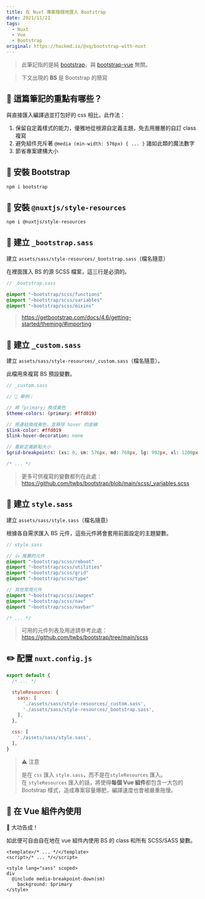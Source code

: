 ```yaml
---
title: 在 Nuxt 專案穩穩地匯入 Bootstrap
date: 2021/11/21
tags:
  - Nuxt
  - Vue
  - Bootstrap
original: https://hackmd.io/@xq/bootstrap-with-nuxt
---
```


> 此筆記指的是純 [bootstrap](https://github.com/twbs/bootstrap)，與 [bootstrap-vue](https://github.com/bootstrap-vue/bootstrap-vue) 無關。

> 下文出現的 **BS** 是 Bootstrap 的簡寫

## 🌟 這篇筆記的重點有哪些？

與直接匯入編譯過並打包好的 css 相比，此作法：

1. 保留自定義樣式的能力，優雅地從根源自定義主題，免去用層層的自訂 class 複寫
1. 避免組件充斥著 `@media (min-width: 576px) { ... }` 諸如此類的魔法數字
1. 節省專案建構大小


## 🔧 安裝 Bootstrap

```bash
npm i bootstrap
```

## 🔧 安裝 `@nuxtjs/style-resources`

```bash
npm i @nuxtjs/style-resources
```


## 📃 建立 `_bootstrap.sass`

建立 `assets/sass/style-resources/_bootstrap.sass`（檔名隨意）

在裡面匯入 BS 的源 SCSS 檔案，這三行是必須的。

```sass
// _bootstrap.sass

@import "~bootstrap/scss/functions"
@import "~bootstrap/scss/variables"
@import "~bootstrap/scss/mixins"
```

> https://getbootstrap.com/docs/4.6/getting-started/theming/#importing

## 📃 建立 `_custom.sass`

建立 `assets/sass/style-resources/_custom.sass`（檔名隨意）。

此檔用來複寫 BS 預設變數。

```sass
// _custom.sass

// 🌰 舉例：

// 將「primary」換成黃色
$theme-colors: (primary: #ffd019)

// 將連結換成黃色，並移除 hover 的底線
$link-color: #ffd019
$link-hover-decoration: none

// 重新定義斷點大小
$grid-breakpoints: (xs: 0, sm: 576px, md: 768px, lg: 992px, xl: 1200px, xxl: 1400px)

/* ... */
```


> 更多可供複寫的變數都列在此處：<br>
> https://github.com/twbs/bootstrap/blob/main/scss/_variables.scss


## 📃 建立 `style.sass`

建立 `assets/sass/style.sass`（檔名隨意）

根據各自需求匯入 BS 元件，這些元件將會套用前面設定的主題變數。

```sass
// style.sass

// 👍 推薦的元件
@import "~bootstrap/scss/reboot"
@import "~bootstrap/scss/utilities"
@import "~bootstrap/scss/grid"
@import "~bootstrap/scss/type"

// 其他常用元件
@import "~bootstrap/scss/images"
@import "~bootstrap/scss/nav"
@import "~bootstrap/scss/navbar"

/* ... */
```


> 可用的元件列表及用途請參考此處：<br>
> https://github.com/twbs/bootstrap/tree/main/scss


## ✏️ 配置 `nuxt.config.js`

```javascript
export default {
  /* ... */

  styleResources: {
    sass: [
      './assets/sass/style-resources/_custom.sass',
      './assets/sass/style-resources/_bootstrap.sass',
    ],
  },

  css: [
    './assets/sass/style.sass',
  ],
}
```

> ⚠️ 注意
>
> 是在 `css` 匯入 `style.sass`，而不是在`styleResources` 匯入。<br>
> 在 `styleResources` 匯入的話，將使得**每個 Vue 組件**都包含一大包的 Bootstrap 樣式，造成專案容量爆肥，編譯速度也會被嚴重拖慢。


## 🖖 在 Vue 組件內使用

🎉 大功告成！

如此便可自由自在地在 vue 組件內使用 BS 的 class 和所有 SCSS/SASS 變數。

```vue
<template>/* ... */</template>
<script>/* ... */</script>

<style lang="sass" scoped>
div
  @include media-breakpoint-down(sm)
    background: $primary
</style>
```
